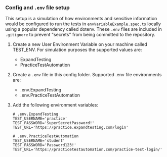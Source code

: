 ### Config and `.env` file setup
This setup is a simulation of how environments and sensitive information would be configured to run the tests in `envVariableExample.spec.ts` locally using a popular dependency called dotenv. These `.env` files are included in `.gitignore` to prevent "secrets" from being committed to the repository.

1. Create a new User Environment Variable on your machine called TEST_ENV. For simulation purposes the supported values are:
    - ExpandTesting
    - PracticeTestAutomation

2. Create a `.env` file in this config folder. Supported .env file environments are:
    - .env.ExpandTesting
    - .env.PracticeTestAutomation

3. Add the following environment variables:

   ```plaintext
   # .env.ExpandTesting
   TEST_USERNAME='practice'
   TEST_PASSWORD='SuperSecretPassword!'
   TEST_URL='https://practice.expandtesting.com/login'
   ```

   ```plaintext
   # .env.PracticeTestAutomation
   TEST_USERNAME='student'
   TEST_PASSWORD='Password123!'
   TEST_URL='https://practicetestautomation.com/practice-test-login/'
   ```
